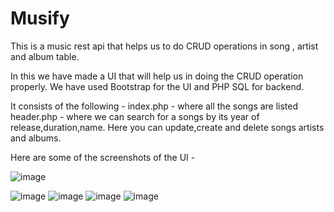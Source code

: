 # Musify
This is a music rest api that helps us to do CRUD operations in song , artist and album table.

In this we have made a UI that will help us in doing the CRUD operation properly.
We have used Bootstrap for the UI and PHP SQL for backend.

It consists of the following -
index.php - where all the songs are listed
header.php - where we can search for a songs by its year of release,duration,name.
Here you can update,create and delete songs artists and albums.

Here are some of the screenshots of the UI -

![image](https://user-images.githubusercontent.com/68842871/113546965-aced3c00-960a-11eb-9116-df566bfa22a7.png)


![image](https://user-images.githubusercontent.com/68842871/113547030-c8f0dd80-960a-11eb-8b6a-f64ef560b1d2.png)
![image](https://user-images.githubusercontent.com/68842871/113547062-d60dcc80-960a-11eb-9f7c-8fd2da9a1f03.png)
![image](https://user-images.githubusercontent.com/68842871/113547104-e6be4280-960a-11eb-8dd2-ccf1b287ff79.png)
![image](https://user-images.githubusercontent.com/68842871/113547143-f89fe580-960a-11eb-8a2b-eb5f0b56cec8.png)
